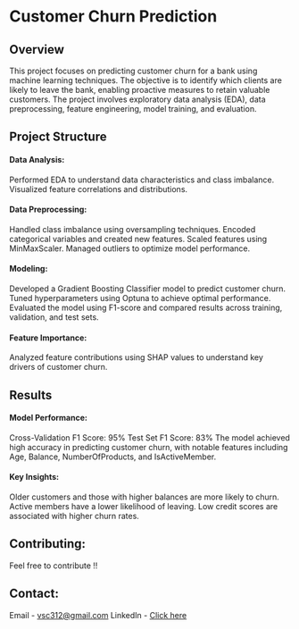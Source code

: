# **Customer Churn Prediction**
## **Overview**

This project focuses on predicting customer churn for a bank using machine learning techniques. The objective is to identify which clients are likely to leave the bank, enabling proactive measures to retain valuable customers. The project involves exploratory data analysis (EDA), data preprocessing, feature engineering, model training, and evaluation.

## **Project Structure**

#### **Data Analysis:**

Performed EDA to understand data characteristics and class imbalance.
Visualized feature correlations and distributions.


#### **Data Preprocessing:**

Handled class imbalance using oversampling techniques.
Encoded categorical variables and created new features.
Scaled features using MinMaxScaler.
Managed outliers to optimize model performance.


#### **Modeling:**

Developed a Gradient Boosting Classifier model to predict customer churn.
Tuned hyperparameters using Optuna to achieve optimal performance.
Evaluated the model using F1-score and compared results across training, validation, and test sets.


#### **Feature Importance:**

Analyzed feature contributions using SHAP values to understand key drivers of customer churn.


## **Results**

#### **Model Performance:**

Cross-Validation F1 Score: 95%
Test Set F1 Score: 83%
The model achieved high accuracy in predicting customer churn, with notable features including Age, Balance, NumberOfProducts, and IsActiveMember.

#### **Key Insights:**

Older customers and those with higher balances are more likely to churn.
Active members have a lower likelihood of leaving.
Low credit scores are associated with higher churn rates.


## **Contributing:**

Feel free to contribute !!


## **Contact:**

Email - vsc312@gmail.com
LinkedIn - [Click here](www.linkedin.com/in/vardhan-choudhary)








